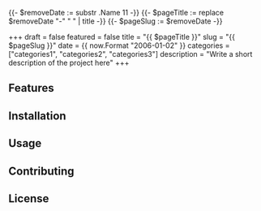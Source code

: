 {{- $removeDate := substr .Name 11 -}}
{{- $pageTitle := replace $removeDate "-" " " | title -}}
{{- $pageSlug := $removeDate -}}

+++
draft = false
featured = false
title = "{{ $pageTitle }}"
slug = "{{ $pageSlug }}"
date = {{ now.Format "2006-01-02" }}
categories = ["categories1", "categories2", "categories3"]
description = "Write a short description of the project here"
+++

<!-- Provide an overview of the project -->

## Features

<!-- List and describe the features of the project -->

## Installation

<!-- Provide instructions on how to install and use the project -->

## Usage

<!-- Provide usage examples and instructions -->

## Contributing

<!-- Explain how others can contribute to the project -->

## License

<!-- Include licensing information -->